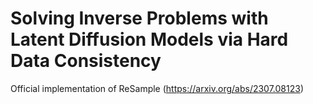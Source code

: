 # Solving Inverse Problems with Latent Diffusion Models via Hard Data Consistency
Official implementation of ReSample (https://arxiv.org/abs/2307.08123)
